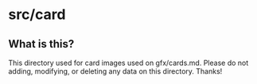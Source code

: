 # src/card

## What is this?

This directory used for card images used on gfx/cards.md. Please do not adding, modifying, or
deleting any data on this directory. Thanks!